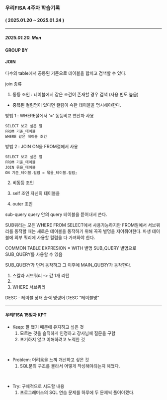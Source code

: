 ### 우리FISA 4주차 학습기록
#### ( 2025.01.20 ~ 2025.01.24 )
***
##### 2025.01.20. Mon

#### GROUP BY


#### JOIN
다수의 table에서 공통된 기준으로 테이블을 합치고 검색할 수 있다.

join 종류

1. 동등 조인 : 테이블에서 같은 조건이 존재할 경우 검색 (사용 빈도 높음)
- 중복된 컬럼명이 있다면 컬럼이 속한 테이블을 명시해야한다.

방법 1 : WHERE절에서 '=' 동등비교 연산자 사용
```
SELECT 보고 싶은 열
FROM 기준_테이블
WHERE 같은 테이블 조건
```

방법 2 : JOIN ON을 FROM절에서 사용
``` MySQL
SELECT 보고 싶은 열
FROM 기준_테이블
JOIN 묶을_테이블
ON 기준_테이블.컬럼 = 묶을_테이블.컬럼;
```

2. 비동등 조인

3. self 조인
자신의 테이블을 

4. outer 조인

sub-query
query 안의 query
테이블을 뜯어내서 쓴다.

SUB쿼리는 모든 WHERE FROM SELECT에서 사용가능하지만
FROM절에서 서브쿼리를 동작할 때는 새로운 테이블을 동작하기 위해 꼭꼭 별명을 지어줘야한다.
파생 테이블에 외부 쿼리에 사용할 컬럼을 다 가져와야 한다.

COMMON TABLE EXPRESION = WITH 별명 SUB_QUERY
별명으로 SUB_QUERY를 사용할 수 있음

SUB_QUERY가 먼저 동작하고 그 이후에 MAIN_QUERY가 동작한다.
1. 스칼라 서브쿼리 -> 값 1개 리턴
2. 
3. WHERE 서브쿼리


DESC - 테이블 상태 출력 명령어
DESC "테이블명"

***
#### 우리FISA 15일차 KPT

- Keep: 잘 했기 때문에 유지하고 싶은 것
    1. 모르는 것을 솔직하게 인정하고 강사님께 질문을 구함
    2. 포기하지 않고 이해하려고 노력한 것

<br>

- Problem: 어려움을 느껴 개선하고 싶은 것
    1. SQL문의 구조를 몰라서 어떻게 작성해야되는지 헤맸다.

<br>

- Try: 구체적으로 시도할 내용
    1. 프로그래머스의 SQL 연습 문제를 하루에 두 문제씩 풀어야겠다.